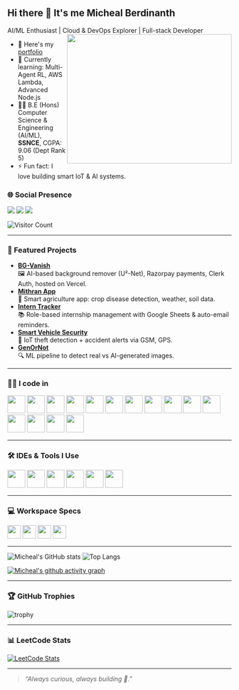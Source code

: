 ## Hi there 👋 It's me Micheal Berdinanth

AI/ML Enthusiast | Cloud & DevOps Explorer | Full-stack Developer
<img align="right" width="370" height="290" src="https://i.pinimg.com/originals/47/f0/34/47f0342cec72b800463bf003eac1257e.gif">

- 🔭 Here's my [portfolio](https://michealprofile.netlify.app/)
- 🌱 Currently learning: Multi-Agent RL, AWS Lambda, Advanced Node.js
- 👨‍🎓 B.E (Hons) Computer Science & Engineering (AI/ML), **SSNCE**, CGPA: 9.06 (Dept Rank 5)
- ⚡ Fun fact: I love building smart IoT & AI systems.

### 🌐 Social Presence
[<img src="https://img.shields.io/badge/LinkedIn-0077B5?style=for-the-badge&logo=linkedin&logoColor=white" />](https://www.linkedin.com/in/micheal-berdinanth-m/) 
[<img src="https://img.shields.io/badge/GitHub-100000?style=for-the-badge&logo=github&logoColor=white"/>](https://github.com/Mmb0129)
[<img src="https://img.shields.io/badge/Email-D14836?style=for-the-badge&logo=gmail&logoColor=white"/>](mailto:michealberdinanth2210812@ssn.edu.in)

![Visitor Count](https://komarev.com/ghpvc/?username=Mmb0129&style=flat-square&color=00ff7f)

---

### 🚀 Featured Projects
- [**BG-Vanish**](https://github.com/Mmb0129/BG-Vanish)  
  🖼️ AI-based background remover (U²-Net), Razorpay payments, Clerk Auth, hosted on Vercel.
- [**Mithran App**](https://github.com/Mmb0129/Mithran-App)  
  🌾 Smart agriculture app: crop disease detection, weather, soil data.
- [**Intern Tracker**](https://github.com/Mmb0129/Intern-Tracker-App)  
  📚 Role-based internship management with Google Sheets & auto-email reminders.
- [**Smart Vehicle Security**](https://github.com/Mmb0129/Smart-Vehicle-Security)  
  🚗 IoT theft detection + accident alerts via GSM, GPS.
- [**GenOrNot**](https://github.com/Mmb0129/Real-Vs-Fake-Detector)  
  🔍 ML pipeline to detect real vs AI-generated images.

---

### 👨‍💻 I code in
<img height="40" src="https://img.icons8.com/color/48/000000/python.png"/> 
<img height="40" src="https://img.icons8.com/color/48/000000/java-coffee-cup-logo.png"/> 
<img height="40" src="https://img.icons8.com/color/48/000000/c-programming.png"/> 
<img height="40" src="https://img.icons8.com/color/48/000000/c-plus-plus-logo.png"/> 
<img height="40" src="https://img.icons8.com/color/48/000000/javascript.png"/> 
<img height="40" src="https://img.icons8.com/color/48/000000/html-5.png"/> 
<img height="40" src="https://img.icons8.com/color/48/000000/css3.png"/>
<img height="40" src="https://img.icons8.com/color/48/null/nodejs.png"/>
<img height="40" src="https://img.icons8.com/color/48/000000/react-native.png"/>
<img height="40" src="https://img.icons8.com/color/48/000000/google-firebase-console.png"/>
<img height="40" src="https://img.icons8.com/color/48/000000/mysql-logo.png"/>
<img height="40" src="https://img.icons8.com/color/48/000000/mongodb.png"/>
<img height="40" src="https://img.icons8.com/color/48/000000/tensorflow.png"/>
<img height="40" src="https://img.icons8.com/fluent/48/000000/arduino.png"/>
<img height="40" src="https://img.icons8.com/color/48/000000/docker.png"/>

---

### 🛠 IDEs & Tools I Use
<img height="40" src="https://img.icons8.com/color/48/000000/visual-studio-code-2019.png"/>
<img height="40" src="https://img.icons8.com/color/48/000000/pycharm.png"/>
<img height="40" src="https://img.icons8.com/color/50/000000/git.png"/>
<img height="40" src="https://img.icons8.com/dusk/64/000000/anaconda.png"/>
<img height="40" src="https://img.icons8.com/officel/480/null/java-eclipse.png"/>
<img height="40" src="https://img.icons8.com/color/48/000000/figma--v1.png"/>

---

### 💻 Workspace Specs
<img height="30" src="https://img.shields.io/badge/Windows_11-0078D6?style=for-the-badge&logo=windows&logoColor=white"/>
<img height="30" src="https://img.shields.io/badge/Ubuntu_22-FFFFFF?style=for-the-badge&logo=ubuntu&logoColor=E95420"/>
<img height="30" src="https://img.shields.io/badge/Intel-Core_i5_10th-0071C5?style=for-the-badge&logo=intel&logoColor=white"/>
<img height="30" src="https://img.shields.io/badge/NVIDIA-GTX1650-76B900?style=for-the-badge&logo=nvidia&logoColor=white"/>

---

![Micheal's GitHub stats](https://github-readme-stats.vercel.app/api?username=Mmb0129&theme=tokyonight&show_icons=true)
![Top Langs](https://github-readme-stats.vercel.app/api/top-langs/?username=Mmb0129&layout=compact&theme=tokyonight)

[![Micheal's github activity graph](https://github-readme-activity-graph.vercel.app/graph?username=Mmb0129&bg_color=000000&color=00ff7f&line=00ff7f&point=ffffff&area=true&hide_border=true)](https://github.com/ashutosh00710/github-readme-activity-graph)

---

### 🏆 GitHub Trophies
![trophy](https://github-profile-trophy.vercel.app/?username=Mmb0129&theme=onedark&no-frame=true&no-bg=true&margin-w=4)

---

### 📊 LeetCode Stats
[![LeetCode Stats](https://leetcard.jacoblin.cool/MichealBerdinanth?theme=dark&ext=contest)](https://leetcode.com/u/MichealBerdinanth/)

---

> *“Always curious, always building 🚀.”*
